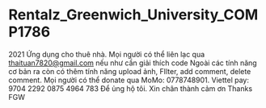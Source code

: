# Rentalz_Greenwich_University_COMP1786
2021 Ứng dụng cho thuê nhà. Mọi người có thể liên lạc qua thaituan7820@gmail.com nếu như cần giải thích code
Ngoài các tính năng cơ bản ra còn có thêm tính năng upload ảnh, FIlter, add comment, delete comment. Mọi người có thể donate qua MoMo: 0778748901. Viettel pay: 9704 2292 0875 4964 783 Để ủng hộ tôi. Xin chân thành cảm ơn Thanks FGW
